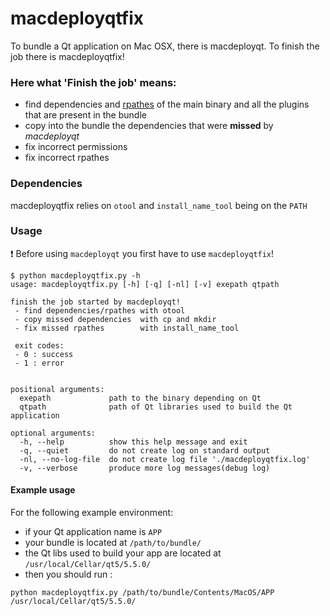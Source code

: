 # macdeployqtfix
To bundle a Qt application on Mac OSX, there is macdeployqt. To finish the job there is macdeployqtfix!

### Here what 'Finish the job' means:

 - find dependencies and [rpathes](https://en.wikipedia.org/wiki/Rpath) of the main binary and all the plugins that are present in the bundle
 - copy into the bundle the dependencies that were **missed** by *macdeployqt*
 - fix incorrect permissions
 - fix incorrect rpathes

### Dependencies
macdeployqtfix relies on `otool` and `install_name_tool` being on the `PATH`

### Usage

:exclamation: Before using `macdeployqt` you first have to use `macdeployqtfix`!


```
$ python macdeployqtfix.py -h
usage: macdeployqtfix.py [-h] [-q] [-nl] [-v] exepath qtpath

finish the job started by macdeployqt!
 - find dependencies/rpathes with otool
 - copy missed dependencies  with cp and mkdir
 - fix missed rpathes        with install_name_tool

 exit codes:
 - 0 : success
 - 1 : error
 

positional arguments:
  exepath             path to the binary depending on Qt
  qtpath              path of Qt libraries used to build the Qt application

optional arguments:
  -h, --help          show this help message and exit
  -q, --quiet         do not create log on standard output
  -nl, --no-log-file  do not create log file './macdeployqtfix.log'
  -v, --verbose       produce more log messages(debug log)

```
#### Example usage
For the following example environment:
- if your Qt application name is `APP`
- your bundle is located at `/path/to/bundle/`
- the Qt libs used to build your app are located at `/usr/local/Cellar/qt5/5.5.0/`
- then you should run :
```
python macdeployqtfix.py /path/to/bundle/Contents/MacOS/APP /usr/local/Cellar/qt5/5.5.0/
```

